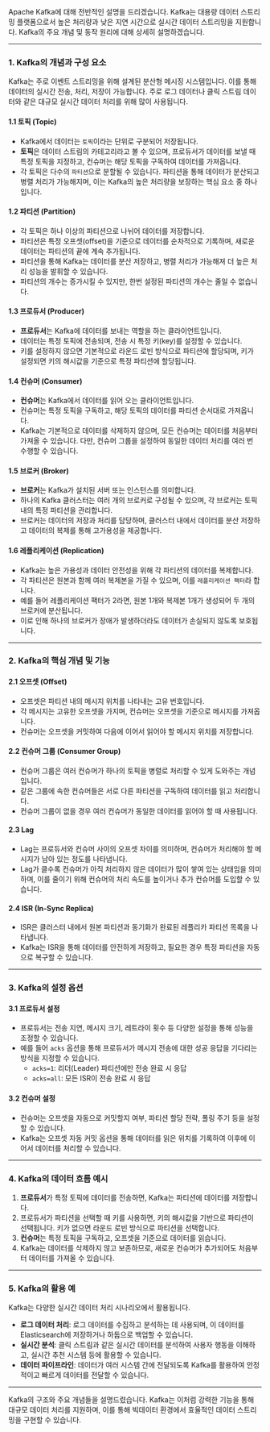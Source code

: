 Apache Kafka에 대해 전반적인 설명을 드리겠습니다. Kafka는 대용량 데이터 스트리밍 플랫폼으로서 높은 처리량과 낮은 지연 시간으로 실시간 데이터 스트리밍을 지원합니다. Kafka의 주요 개념 및 동작 원리에 대해 상세히 설명하겠습니다.

---

### 1. Kafka의 개념과 구성 요소

Kafka는 주로 이벤트 스트리밍을 위해 설계된 분산형 메시징 시스템입니다. 이를 통해 데이터의 실시간 전송, 처리, 저장이 가능합니다. 주로 로그 데이터나 클릭 스트림 데이터와 같은 대규모 실시간 데이터 처리를 위해 많이 사용됩니다.

#### 1.1 토픽 (Topic)
- Kafka에서 데이터는 `토픽`이라는 단위로 구분되어 저장됩니다.
- **토픽**은 데이터 스트림의 카테고리라고 볼 수 있으며, 프로듀서가 데이터를 보낼 때 특정 토픽을 지정하고, 컨슈머는 해당 토픽을 구독하여 데이터를 가져옵니다.
- 각 토픽은 다수의 `파티션`으로 분할될 수 있습니다. 파티션을 통해 데이터가 분산되고 병렬 처리가 가능해지며, 이는 Kafka의 높은 처리량을 보장하는 핵심 요소 중 하나입니다.

#### 1.2 파티션 (Partition)
- 각 토픽은 하나 이상의 파티션으로 나뉘어 데이터를 저장합니다.
- 파티션은 특정 오프셋(offset)을 기준으로 데이터를 순차적으로 기록하며, 새로운 데이터는 파티션의 끝에 계속 추가됩니다.
- 파티션을 통해 Kafka는 데이터를 분산 저장하고, 병렬 처리가 가능해져 더 높은 처리 성능을 발휘할 수 있습니다.
- 파티션의 개수는 증가시킬 수 있지만, 한번 설정된 파티션의 개수는 줄일 수 없습니다.

#### 1.3 프로듀서 (Producer)
- **프로듀서**는 Kafka에 데이터를 보내는 역할을 하는 클라이언트입니다.
- 데이터는 특정 토픽에 전송되며, 전송 시 특정 키(key)를 설정할 수 있습니다.
- 키를 설정하지 않으면 기본적으로 라운드 로빈 방식으로 파티션에 할당되며, 키가 설정되면 키의 해시값을 기준으로 특정 파티션에 할당됩니다.

#### 1.4 컨슈머 (Consumer)
- **컨슈머**는 Kafka에서 데이터를 읽어 오는 클라이언트입니다.
- 컨슈머는 특정 토픽을 구독하고, 해당 토픽의 데이터를 파티션 순서대로 가져옵니다.
- Kafka는 기본적으로 데이터를 삭제하지 않으며, 모든 컨슈머는 데이터를 처음부터 가져올 수 있습니다. 다만, 컨슈머 그룹을 설정하여 동일한 데이터 처리를 여러 번 수행할 수 있습니다.

#### 1.5 브로커 (Broker)
- **브로커**는 Kafka가 설치된 서버 또는 인스턴스를 의미합니다.
- 하나의 Kafka 클러스터는 여러 개의 브로커로 구성될 수 있으며, 각 브로커는 토픽 내의 특정 파티션을 관리합니다.
- 브로커는 데이터의 저장과 처리를 담당하며, 클러스터 내에서 데이터를 분산 저장하고 데이터의 복제를 통해 고가용성을 제공합니다.

#### 1.6 레플리케이션 (Replication)
- Kafka는 높은 가용성과 데이터 안전성을 위해 각 파티션의 데이터를 복제합니다.
- 각 파티션은 원본과 함께 여러 복제본을 가질 수 있으며, 이를 `레플리케이션 팩터`라 합니다.
- 예를 들어 레플리케이션 팩터가 2라면, 원본 1개와 복제본 1개가 생성되어 두 개의 브로커에 분산됩니다.
- 이로 인해 하나의 브로커가 장애가 발생하더라도 데이터가 손실되지 않도록 보호됩니다.

---

### 2. Kafka의 핵심 개념 및 기능

#### 2.1 오프셋 (Offset)
- 오프셋은 파티션 내의 메시지 위치를 나타내는 고유 번호입니다.
- 각 메시지는 고유한 오프셋을 가지며, 컨슈머는 오프셋을 기준으로 메시지를 가져옵니다.
- 컨슈머는 오프셋을 커밋하여 다음에 이어서 읽어야 할 메시지 위치를 저장합니다.

#### 2.2 컨슈머 그룹 (Consumer Group)
- 컨슈머 그룹은 여러 컨슈머가 하나의 토픽을 병렬로 처리할 수 있게 도와주는 개념입니다.
- 같은 그룹에 속한 컨슈머들은 서로 다른 파티션을 구독하여 데이터를 읽고 처리합니다.
- 컨슈머 그룹이 없을 경우 여러 컨슈머가 동일한 데이터를 읽어야 할 때 사용됩니다.

#### 2.3 Lag
- Lag는 프로듀서와 컨슈머 사이의 오프셋 차이를 의미하며, 컨슈머가 처리해야 할 메시지가 남아 있는 정도를 나타냅니다.
- Lag가 클수록 컨슈머가 아직 처리하지 않은 데이터가 많이 쌓여 있는 상태임을 의미하며, 이를 줄이기 위해 컨슈머의 처리 속도를 높이거나 추가 컨슈머를 도입할 수 있습니다.

#### 2.4 ISR (In-Sync Replica)
- ISR은 클러스터 내에서 원본 파티션과 동기화가 완료된 레플리카 파티션 목록을 나타냅니다.
- Kafka는 ISR을 통해 데이터를 안전하게 저장하고, 필요한 경우 특정 파티션을 자동으로 복구할 수 있습니다.

---

### 3. Kafka의 설정 옵션

#### 3.1 프로듀서 설정
- 프로듀서는 전송 지연, 메시지 크기, 레트라이 횟수 등 다양한 설정을 통해 성능을 조정할 수 있습니다.
- 예를 들어 `acks` 옵션을 통해 프로듀서가 메시지 전송에 대한 성공 응답을 기다리는 방식을 지정할 수 있습니다.
  - `acks=1`: 리더(Leader) 파티션에만 전송 완료 시 응답
  - `acks=all`: 모든 ISR이 전송 완료 시 응답

#### 3.2 컨슈머 설정
- 컨슈머는 오프셋을 자동으로 커밋할지 여부, 파티션 할당 전략, 폴링 주기 등을 설정할 수 있습니다.
- Kafka는 오프셋 자동 커밋 옵션을 통해 데이터를 읽은 위치를 기록하여 이후에 이어서 데이터를 처리할 수 있습니다.

---

### 4. Kafka의 데이터 흐름 예시

1. **프로듀서**가 특정 토픽에 데이터를 전송하면, Kafka는 파티션에 데이터를 저장합니다.
2. 프로듀서가 파티션을 선택할 때 키를 사용하면, 키의 해시값을 기반으로 파티션이 선택됩니다. 키가 없으면 라운드 로빈 방식으로 파티션을 선택합니다.
3. **컨슈머**는 특정 토픽을 구독하고, 오프셋을 기준으로 데이터를 읽습니다.
4. Kafka는 데이터를 삭제하지 않고 보존하므로, 새로운 컨슈머가 추가되어도 처음부터 데이터를 가져올 수 있습니다.

---

### 5. Kafka의 활용 예

Kafka는 다양한 실시간 데이터 처리 시나리오에서 활용됩니다.
- **로그 데이터 처리**: 로그 데이터를 수집하고 분석하는 데 사용되며, 이 데이터를 Elasticsearch에 저장하거나 하둡으로 백업할 수 있습니다.
- **실시간 분석**: 클릭 스트림과 같은 실시간 데이터를 분석하여 사용자 행동을 이해하고, 실시간 추천 시스템 등에 활용할 수 있습니다.
- **데이터 파이프라인**: 데이터가 여러 시스템 간에 전달되도록 Kafka를 활용하여 안정적이고 빠르게 데이터를 전달할 수 있습니다.

---

Kafka의 구조와 주요 개념들을 설명드렸습니다. Kafka는 이처럼 강력한 기능을 통해 대규모 데이터 처리를 지원하며, 이를 통해 빅데이터 환경에서 효율적인 데이터 스트리밍을 구현할 수 있습니다.